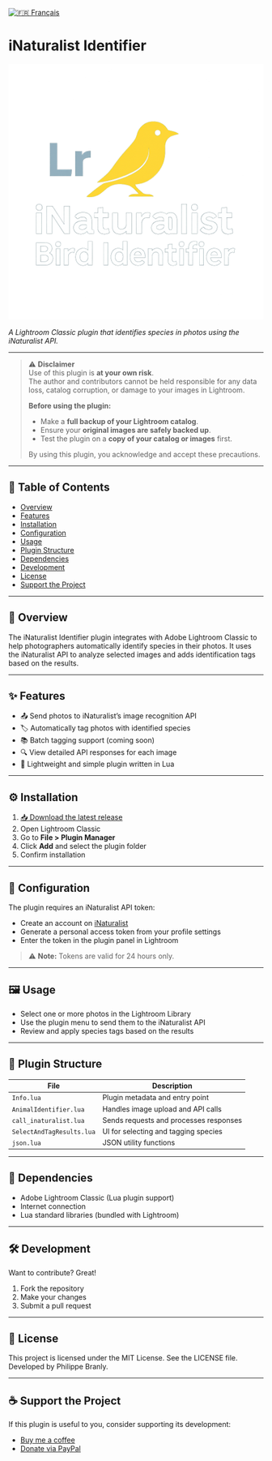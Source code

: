 [![🇫🇷 Français](https://img.shields.io/badge/langue-français-blue)](README.fr.md)

# iNaturalist Identifier

![iNaturalist Identifier screenshot](logo.png)

*A Lightroom Classic plugin that identifies species in photos using the iNaturalist API.*

---

> ⚠️ **Disclaimer**  
> Use of this plugin is **at your own risk**.  
> The author and contributors cannot be held responsible for any data loss, catalog corruption, or damage to your images in Lightroom.  
> 
> **Before using the plugin:**
> - Make a **full backup of your Lightroom catalog**.  
> - Ensure your **original images are safely backed up**.  
> - Test the plugin on a **copy of your catalog or images** first.  
> 
> By using this plugin, you acknowledge and accept these precautions.  

---

## 📌 Table of Contents

- [Overview](#-overview)
- [Features](#-features)
- [Installation](#-installation)
- [Configuration](#-configuration)
- [Usage](#-usage)
- [Plugin Structure](#-plugin-structure)
- [Dependencies](#-dependencies)
- [Development](#-development)
- [License](#-license)
- [Support the Project](#-support-the-project)

---

## 🐾 Overview

The iNaturalist Identifier plugin integrates with Adobe Lightroom Classic to help photographers automatically identify species in their photos. It uses the iNaturalist API to analyze selected images and adds identification tags based on the results.

---

## ✨ Features

- 📤 Send photos to iNaturalist’s image recognition API
- 🏷️ Automatically tag photos with identified species
- 📚 Batch tagging support (coming soon)
- 🔍 View detailed API responses for each image
- 🧩 Lightweight and simple plugin written in Lua

---

## ⚙️ Installation

1. [📥 Download the latest release](https://github.com/pbranly/Inaturalist-Identifier-Lightroom/releases/latest)
2. Open Lightroom Classic
3. Go to **File > Plugin Manager**
4. Click **Add** and select the plugin folder
5. Confirm installation

---

## 🔐 Configuration

The plugin requires an iNaturalist API token:

- Create an account on [iNaturalist](https://www.inaturalist.org)
- Generate a personal access token from your profile settings
- Enter the token in the plugin panel in Lightroom

> ⚠️ **Note:** Tokens are valid for 24 hours only.

---

## 🖼️ Usage

- Select one or more photos in the Lightroom Library
- Use the plugin menu to send them to the iNaturalist API
- Review and apply species tags based on the results

---

## 📁 Plugin Structure

| File | Description |
|------|-------------|
| `Info.lua` | Plugin metadata and entry point |
| `AnimalIdentifier.lua` | Handles image upload and API calls |
| `call_inaturalist.lua` | Sends requests and processes responses |
| `SelectAndTagResults.lua` | UI for selecting and tagging species |
| `json.lua` | JSON utility functions |

---

## 🧩 Dependencies

- Adobe Lightroom Classic (Lua plugin support)
- Internet connection
- Lua standard libraries (bundled with Lightroom)

---

## 🛠️ Development

Want to contribute? Great!

1. Fork the repository
2. Make your changes
3. Submit a pull request

---

## 📄 License

This project is licensed under the MIT License. See the LICENSE file.  
Developed by Philippe Branly.

---

## ☕ Support the Project

If this plugin is useful to you, consider supporting its development:

- [Buy me a coffee](https://www.buymeacoffee.com/philippebro)
- [Donate via PayPal](https://www.paypal.me/philippebranly)
